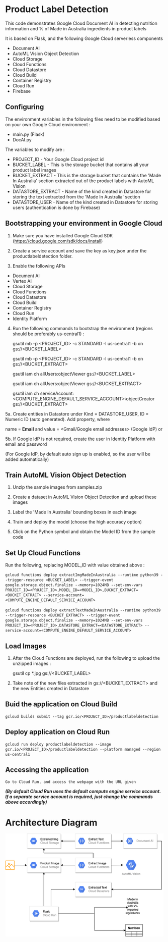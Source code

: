 # Product Label Detection

This code demonstrates Google Cloud Document AI in detecting nutrition information and % of Made in Australia ingredients in product labels

It is based on Flask, and the following Google Cloud serverless components

* Document AI
* AutoML Vision Object Detection
* Cloud Storage
* Cloud Functions
* Cloud Datastore
* Cloud Build
* Container Registry
* Cloud Run
* Firebase

## Configuring

The environment variables in the following files need to be modified based on your own Google Cloud environment :

* main.py (Flask)
* DocAI.py

The variables to modify are :

  * PROJECT_ID - Your Google Cloud project id
  * BUCKET_LABEL - This is the storage bucket that contains all your product label images
  * BUCKET_EXTRACT - This is the storage bucket that contains the 'Made In Australia' section extracted out of the product labels with AutoML Vision
  * DATASTORE_EXTRACT - Name of the kind created in Datastore for storing the text extracted from the 'Made In Australia' section
  * DATASTORE_USER - Name of the kind created in Datastore for storing users (authentication is done by Firebase)


## Bootstrapping your environment in Google Cloud

1. Make sure you have installed Google Cloud SDK (https://cloud.google.com/sdk/docs/install)

2. Create a service account and save the key as key.json under the productlabeldetection folder.

3. Enable the following APIs

  * Document AI
  * Vertex AI
  * Cloud Storage
  * Cloud Functions
  * Cloud Datastore
  * Cloud Build
  * Container Registry
  * Cloud Run
  * Identity Platform

4. Run the following commands to bootstrap the environment (regions should be preferably us-central1) :

    gsutil mb -p <PROJECT_ID> -c STANDARD -l us-central1 -b on gs://<BUCKET_LABEL>
    
    gsutil mb -p <PROJECT_ID> -c STANDARD -l us-central1 -b on gs://<BUCKET_EXTRACT>
    
    gsutil iam ch allUsers:objectViewer gs://<BUCKET_LABEL>
    
    gsutil iam ch allUsers:objectViewer gs://<BUCKET_EXTRACT>
    
    gsutil iam ch serviceAccount:<COMPUTE_ENGINE_DEFAULT_SERVICE_ACCOUNT>:objectCreator gs://<BUCKET_EXTRACT>
  

5a. Create entities in Datastore under Kind = DATASTORE_USER, ID = Numeric ID (auto generated). Add property, where 

   name = **Email** and value = <Gmail/Google email addresses> (Google IdP) or <any email address>
   
5b. If Google IdP is not required, create the user in Identity Platform with email and password
 
  (For Google IdP, by default auto sign up is enabled, so the user will be added automatically)

## Train AutoML Vision Object Detection

1. Unzip the sample images from samples.zip

2. Create a dataset in AutoML Vision Object Detection and upload these images

3. Label the 'Made In Australia' bounding boxes in each image

4. Train and deploy the model (choose the high accuracy option)

5. Click on the Python symbol and obtain the Model ID from the sample code


## Set Up Cloud Functions

Run the following, replacing MODEL_ID with value obtained above :

    gcloud functions deploy extractImgMadeInAustralia --runtime python39 --trigger-resource <BUCKET_LABEL> --trigger-event google.storage.object.finalize --memory=1024MB --set-env-vars PROJECT_ID=<PROJECT_ID>,MODEL_ID=<MODEL_ID>,BUCKET_EXTRACT=<BUCKET_EXTRACT> --service-account=<COMPUTE_ENGINE_DEFAULT_SERVICE_ACCOUNT>

    gcloud functions deploy extractTextMadeInAustralia --runtime python39 --trigger-resource <BUCKET_EXTRACT> --trigger-event google.storage.object.finalize --memory=1024MB --set-env-vars PROJECT_ID=<PROJECT_ID>,DATASTORE_EXTRACT=<DATASTORE_EXTRACT> --service-account=<COMPUTE_ENGINE_DEFAULT_SERVICE_ACCOUNT>


## Load Images

1. After the Cloud Functions are deployed, run the following to upload the unzipped images :

    gsutil cp *.jpg gs://<BUCKET_LABEL>

2. Take note of the new files extracted in gs://<BUCKET_EXTRACT> and the new Entities created in Datastore

## Buid the application on Cloud Build

    gcloud builds submit --tag gcr.io/<PROJECT_ID>/productlabeldetection


## Deploy application on Cloud Run

    gcloud run deploy productlabeldetection --image gcr.io/<PROJECT_ID>/productlabeldetection --platform managed --region us-central1
    
## Accessing the application

    Go to Cloud Run, and access the webpage with the URL given


***(By default Cloud Run uses the default compute engine service account. If a separate service account is required, just change the commands above accordingly)***

# Architecture Diagram
 
 ![alt text](https://github.com/startr3k/productlabeldetection/blob/main/PLD.drawio.png?raw=true)
